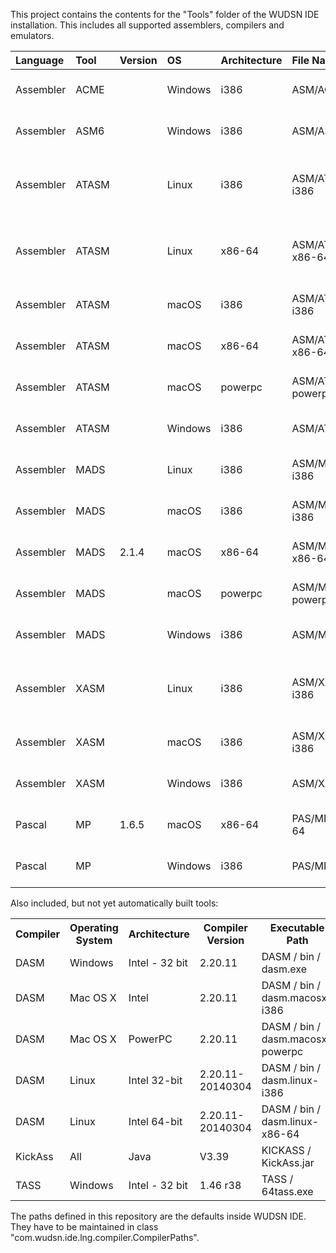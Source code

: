 This project contains the contents for the "Tools" folder of the WUDSN IDE installation. This includes all supported assemblers, compilers and emulators.

| Language | Tool | Version | OS | Architecture | File Name | File Type | File Date |
|:---------|:-----|:--------|:---|:-------------|:----------|:----------|:----------|
|Assembler|ACME||Windows|i386|ASM/ACME/acme.exe|PE32 executable (console) Intel 80386, for MS Windows|2021-10-04 00:50:06|
|Assembler|ASM6||Windows|i386|ASM/ASM6/asm6.exe|PE32 executable (console) Intel 80386, for MS Windows|2021-10-04 00:50:06|
|Assembler|ATASM||Linux|i386|ASM/ATASM/atasm.linux-i386|ELF 32-bit LSB executable, Intel 80386, version 1 (SYSV), dynamically linked, interpreter /lib/ld-linux.so.2, for GNU/Linux 2.6.24, BuildID[sha1]=b8aa248b7f241bb3bb6fa861b39cafc3bdcb691a, not stripped|2021-10-04 00:50:06|
|Assembler|ATASM||Linux|x86-64|ASM/ATASM/atasm.linux-x86-64|ELF 64-bit LSB executable, x86-64, version 1 (SYSV), dynamically linked, interpreter /lib64/ld-linux-x86-64.so.2, for GNU/Linux 2.6.24, BuildID[sha1]=e7f3f75fef12a9d79fa1b78b753cf04270cf4540, not stripped|2021-10-04 00:50:06|
|Assembler|ATASM||macOS|i386|ASM/ATASM/atasm.macos-i386|Mach-O executable i386|2021-10-04 00:50:06|
|Assembler|ATASM||macOS|x86-64|ASM/ATASM/atasm.macos-x86-64|Mach-O 64-bit executable x86_64|2021-10-04 00:50:06|
|Assembler|ATASM||macOS|powerpc|ASM/ATASM/atasm.macos-powerpc|Mach-O executable ppc_7400|2021-10-04 00:50:06|
|Assembler|ATASM||Windows|i386|ASM/ATASM/atasm.exe|PE32 executable (console) Intel 80386 (stripped to external PDB), for MS Windows, UPX compressed|2021-10-04 00:50:06|
|Assembler|MADS||Linux|i386|ASM/MADS/mads.linux-i386|ELF 32-bit LSB executable, Intel 80386, version 1 (SYSV), statically linked, stripped|2021-10-04 00:50:06|
|Assembler|MADS||macOS|i386|ASM/MADS/mads.macos-i386|Mach-O executable i386|2021-10-04 00:50:06|
|Assembler|MADS|2.1.4|macOS|x86-64|ASM/MADS/mads.macos-x86-64|Mach-O 64-bit executable x86_64|2021-10-31 02:42:17|
|Assembler|MADS||macOS|powerpc|ASM/MADS/mads.macos-powerpc|Mach-O executable ppc|2021-10-04 00:50:06|
|Assembler|MADS||Windows|i386|ASM/MADS/mads.exe|PE32 executable (console) Intel 80386 (stripped to external PDB), for MS Windows|2021-10-28 01:36:43|
|Assembler|XASM||Linux|i386|ASM/XASM/xasm.linux-i386|ELF 32-bit LSB executable, Intel 80386, version 1 (SYSV), dynamically linked, interpreter /lib/ld-linux.so.2, for GNU/Linux 2.6.24, BuildID[sha1]=4841e109df8bb58e09da7f5c6078dd1575d02ce0, stripped|2021-10-04 00:50:06|
|Assembler|XASM||macOS|i386|ASM/XASM/xasm.macos-i386|Mach-O executable i386|2021-10-04 00:50:06|
|Assembler|XASM||Windows|i386|ASM/XASM/xasm.exe|PE32 executable (console) Intel 80386, for MS Windows|2021-10-04 00:50:06|
|Pascal|MP|1.6.5|macOS|x86-64|PAS/MP/mp.macos-x86-64|Mach-O 64-bit executable x86_64|2021-10-31 02:42:23|
|Pascal|MP||Windows|i386|PAS/MP/mp.exe|PE32 executable (console) Intel 80386 (stripped to external PDB), for MS Windows|2021-10-04 00:50:06|

Also included, but not yet automatically built tools:

<table>
			<tbody>
				<tr>
					<th>Compiler</th>
					<th>Operating System</th>
					<th>Architecture</th>
					<th>Compiler Version</th>
					<th>Executable Path</th>
					<th>Compilation Date</th>
					<th>Compiled By</th>
				</tr>
				<tr>
					<td>DASM</td>
					<td>Windows</td>
					<td>Intel - 32 bit</td>
					<td>2.20.11</td>
					<td>DASM / bin / dasm.exe</td>
					<td>2015-05-08</td>
					<td>JAC!</td>
				</tr>
				<tr>
					<td>DASM</td>
					<td>Mac OS X</td>
					<td>Intel</td>
					<td>2.20.11</td>
					<td>DASM / bin / dasm.macosx-i386</td>
					<td>2015-05-01</td>
					<td>JAC!</td>
				</tr>
				<tr>
					<td>DASM</td>
					<td>Mac OS X</td>
					<td>PowerPC</td>
					<td>2.20.11</td>
					<td>DASM / bin / dasm.macosx-powerpc</td>
					<td>2015-05-01</td>
					<td>JAC!</td>
				</tr>
				<tr>
					<td>DASM</td>
					<td>Linux</td>
					<td>Intel 32-bit</td>
					<td>2.20.11-20140304</td>
					<td>DASM / bin / dasm.linux-i386</td>
					<td>2015-05-01</td>
					<td>JAC!</td>
				</tr>
				<tr>
					<td>DASM</td>
					<td>Linux</td>
					<td>Intel 64-bit</td>
					<td>2.20.11-20140304</td>
					<td>DASM / bin / dasm.linux-x86-64</td>
					<td>2015-05-01</td>
					<td>JAC!</td>
				</tr>
				<tr>
					<td>KickAss</td>
					<td>All</td>
					<td>Java</td>
					<td>V3.39</td>
					<td>KICKASS / KickAss.jar</td>
					<td>2015-03-26</td>
					<td>Mads Nielsen</td>
				</tr>
				<tr>
					<td>TASS</td>
					<td>Windows</td>
					<td>Intel - 32 bit</td>
					<td>1.46 r38</td>
					<td>TASS / 64tass.exe</td>
					<td>2011-07-03</td>
					<td>Soci</td>
				</tr>
			</tbody>
		</table>

The paths defined in this repository are the defaults inside WUDSN IDE. They have to be maintained in class "com.wudsn.ide.lng.compiler.CompilerPaths".
